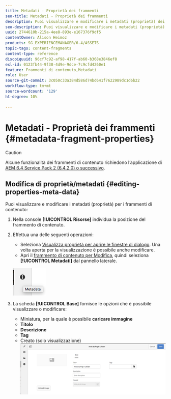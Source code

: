 ```yaml
---
title: Metadati - Proprietà dei frammenti
seo-title: Metadati - Proprietà dei frammenti
description: Puoi visualizzare e modificare i metadati (proprietà) dei frammenti di contenuto.
seo-description: Puoi visualizzare e modificare i metadati (proprietà) dei frammenti di contenuto.
uuid: 2744610b-215a-4ee8-893e-e167376f9df5
contentOwner: Alison Heimoz
products: SG_EXPERIENCEMANAGER/6.4/ASSETS
topic-tags: content-fragments
content-type: reference
discoiquuid: 96cf7c92-af98-417f-ab60-b368e3846ef8
exl-id: 0123fb44-9f38-4d9e-9dce-7c9cfd4260e1
feature: Frammenti di contenuto,Metadati
role: User
source-git-commit: 3c050c33a384d586d74bd641f7622989dc1d6b22
workflow-type: tm+mt
source-wordcount: '129'
ht-degree: 10%

---
```


# Metadati - Proprietà dei frammenti {#metadata-fragment-properties}

>[!CAUTION]
>
>Alcune funzionalità dei frammenti di contenuto richiedono l’applicazione di [AEM 6.4 Service Pack 2 (6.4.2.0) o successivo](/help/release-notes/sp-release-notes.md).

## Modifica di proprietà/metadati {#editing-properties-meta-data}

Puoi visualizzare e modificare i metadati (proprietà) per i frammenti di contenuto:

1. Nella console **[!UICONTROL Risorse]** individua la posizione del frammento di contenuto.
1. Effettua una delle seguenti operazioni:

   * Seleziona [Visualizza proprietà per aprire le finestre di dialogo](managing-assets-touch-ui.md#editing-properties). Una volta aperta per la visualizzazione è possibile anche modificare.
   * Apri il [frammento di contenuto per Modifica](content-fragments-managing.md#opening-the-fragment-editor), quindi seleziona **[!UICONTROL Metadati]** dal pannello laterale.

   ![cfm-6420-06](assets/cfm-6420-06.png)

1. La scheda **[!UICONTROL Base]** fornisce le opzioni che è possibile visualizzare o modificare:

   * Miniatura, per la quale è possibile **caricare immagine**
   * **Titolo**
   * **Descrizione**
   * **Tag**
   * Creato (solo visualizzazione)
   ![cfm-6420-07](assets/cfm-6420-07.png)
